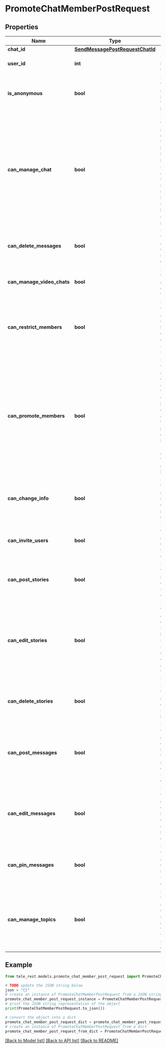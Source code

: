 # PromoteChatMemberPostRequest


## Properties

Name | Type | Description | Notes
------------ | ------------- | ------------- | -------------
**chat_id** | [**SendMessagePostRequestChatId**](SendMessagePostRequestChatId.md) |  | 
**user_id** | **int** | Unique identifier of the target user | 
**is_anonymous** | **bool** | Pass *True* if the administrator&#39;s presence in the chat is hidden | [optional] 
**can_manage_chat** | **bool** | Pass *True* if the administrator can access the chat event log, get boost list, see hidden supergroup and channel members, report spam messages and ignore slow mode. Implied by any other administrator privilege. | [optional] 
**can_delete_messages** | **bool** | Pass *True* if the administrator can delete messages of other users | [optional] 
**can_manage_video_chats** | **bool** | Pass *True* if the administrator can manage video chats | [optional] 
**can_restrict_members** | **bool** | Pass *True* if the administrator can restrict, ban or unban chat members, or access supergroup statistics | [optional] 
**can_promote_members** | **bool** | Pass *True* if the administrator can add new administrators with a subset of their own privileges or demote administrators that they have promoted, directly or indirectly (promoted by administrators that were appointed by him) | [optional] 
**can_change_info** | **bool** | Pass *True* if the administrator can change chat title, photo and other settings | [optional] 
**can_invite_users** | **bool** | Pass *True* if the administrator can invite new users to the chat | [optional] 
**can_post_stories** | **bool** | Pass *True* if the administrator can post stories to the chat | [optional] 
**can_edit_stories** | **bool** | Pass *True* if the administrator can edit stories posted by other users, post stories to the chat page, pin chat stories, and access the chat&#39;s story archive | [optional] 
**can_delete_stories** | **bool** | Pass *True* if the administrator can delete stories posted by other users | [optional] 
**can_post_messages** | **bool** | Pass *True* if the administrator can post messages in the channel, or access channel statistics; for channels only | [optional] 
**can_edit_messages** | **bool** | Pass *True* if the administrator can edit messages of other users and can pin messages; for channels only | [optional] 
**can_pin_messages** | **bool** | Pass *True* if the administrator can pin messages; for supergroups only | [optional] 
**can_manage_topics** | **bool** | Pass *True* if the user is allowed to create, rename, close, and reopen forum topics; for supergroups only | [optional] 

## Example

```python
from tele_rest.models.promote_chat_member_post_request import PromoteChatMemberPostRequest

# TODO update the JSON string below
json = "{}"
# create an instance of PromoteChatMemberPostRequest from a JSON string
promote_chat_member_post_request_instance = PromoteChatMemberPostRequest.from_json(json)
# print the JSON string representation of the object
print(PromoteChatMemberPostRequest.to_json())

# convert the object into a dict
promote_chat_member_post_request_dict = promote_chat_member_post_request_instance.to_dict()
# create an instance of PromoteChatMemberPostRequest from a dict
promote_chat_member_post_request_from_dict = PromoteChatMemberPostRequest.from_dict(promote_chat_member_post_request_dict)
```
[[Back to Model list]](../README.md#documentation-for-models) [[Back to API list]](../README.md#documentation-for-api-endpoints) [[Back to README]](../README.md)


